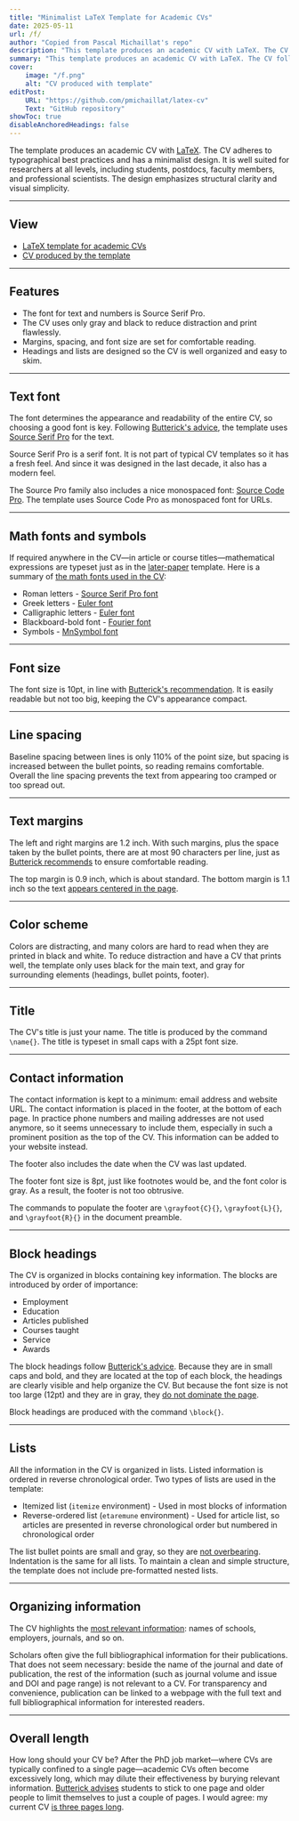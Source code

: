 ```yaml
---
title: "Minimalist LaTeX Template for Academic CVs" 
date: 2025-05-11
url: /f/
author: "Copied from Pascal Michaillat's repo"
description: "This template produces an academic CV with LaTeX. The CV follows typographical best practices and has a minimalist design."
summary: "This template produces an academic CV with LaTeX. The CV follows typographical best practices and has a minimalist design." 
cover:
    image: "/f.png"
    alt: "CV produced with template"
editPost:
    URL: "https://github.com/pmichaillat/latex-cv"
    Text: "GitHub repository"
showToc: true
disableAnchoredHeadings: false
---
```


The template produces an academic CV with [LaTeX](https://www.latex-project.org). The CV adheres to typographical best practices and has a minimalist design. It is well suited for researchers at all levels, including students, postdocs, faculty members, and professional scientists. The design emphasizes structural clarity and visual simplicity.

---

## View

+ [LaTeX template for academic CVs](https://github.com/pmichaillat/latex-cv)
+ [CV produced by the template](/f.pdf)

---

## Features

+ The font for text and numbers is Source Serif Pro.
+ The CV uses only gray and black to reduce distraction and print flawlessly.
+ Margins, spacing, and font size are set for comfortable reading.
+ Headings and lists are designed so the CV is well organized and easy to skim.

---

## Text font

The font determines the appearance and readability of the entire CV, so choosing a good font is key. Following [Butterick's advice](https://practicaltypography.com/free-fonts.html), the template uses [Source Serif Pro](https://mirror.las.iastate.edu/tex-archive/fonts/sourceserifpro/doc/sourceserifpro.pdf) for the text. 

Source Serif Pro is a serif font. It is not part of typical CV templates so it has a fresh feel. And since it was designed in the last decade, it also has a modern feel.

The Source Pro family also includes a nice monospaced font: [Source Code Pro](https://mirrors.rit.edu/CTAN/fonts/sourcecodepro/doc/sourcecodepro.pdf). The template uses Source Code Pro as monospaced font for URLs.

---

## Math fonts and symbols

If required anywhere in the CV—in article or course titles—mathematical expressions are typeset just as in the [later-paper](https://github.com/pmichaillat/latex-paper) template. Here is a summary of [the math fonts used in the CV](https://pascalmichaillat.org/a/#math-fonts):

+ Roman letters - [Source Serif Pro font](https://ctan.mirrors.hoobly.com/macros/latex/contrib/mathastext/mathastext.pdf)
+ Greek letters - [Euler font](https://ctan.math.utah.edu/ctan/tex-archive/fonts/eulervm/doc/latex/eulervm/eulervm.pdf)
+ Calligraphic letters - [Euler font](https://ctan.math.utah.edu/ctan/tex-archive/fonts/eulervm/doc/latex/eulervm/eulervm.pdf)
+ Blackboard-bold font - [Fourier font](https://mirror.mwt.me/ctan/macros/latex/contrib/mathalpha/doc/mathalpha-doc.pdf) 
+ Symbols - [MnSymbol font](https://ftp.yz.yamagata-u.ac.jp/pub/CTAN/fonts/mnsymbol/MnSymbol.pdf) 

---

## Font size

The font size is 10pt, in line with [Butterick's recommendation](https://practicaltypography.com/point-size.html). It is easily readable but not too big, keeping the CV's appearance compact.

---

## Line spacing

Baseline spacing between lines is only 110% of the point size, but spacing is increased between the bullet points, so reading remains comfortable. Overall the line spacing prevents the text from appearing too cramped or too spread out.

---

## Text margins

The left and right margins are 1.2 inch. With such margins, plus the space taken by the bullet points, there are at most 90 characters per line, just as [Butterick recommends](https://practicaltypography.com/line-length.html) to ensure comfortable reading. 

The top margin is 0.9 inch, which is about standard. The bottom margin is 1.1 inch so the text [appears centered in the page](https://practicaltypography.com/page-margins.html). 

---

## Color scheme

Colors are distracting, and many colors are hard to read when they are printed in black and white. To reduce distraction and have a CV that prints well, the template only uses black for the main text, and gray for surrounding elements (headings, bullet points, footer).

---

## Title

The CV's title is just your name. The title is produced by the command `\name{}`. The title is typeset in small caps with a 25pt font size. 

--- 

## Contact information

The contact information is kept to a minimum: email address and website URL. The contact information is placed in the footer, at the bottom of each page. In practice phone numbers and mailing addresses are not used anymore, so it seems unnecessary to include them, especially in such a prominent position as the top of the CV. This information can be added to your website instead.

The footer also includes the date when the CV was last updated.

The footer font size is 8pt, just like footnotes would be, and the font color is gray. As a result, the footer is not too obtrusive.

The commands to populate the footer are `\grayfoot{C}{}`, `\grayfoot{L}{}`, and `\grayfoot{R}{}` in the document preamble.

---

## Block headings

The CV is organized in blocks containing key information. The blocks are introduced by order of importance:

+ Employment
+ Education
+ Articles published
+ Courses taught
+ Service
+ Awards

The block headings follow [Butterick's advice](https://practicaltypography.com/headings.html). Because they are in small caps and bold, and they are located at the top of each block, the headings are clearly visible and help organize the CV. But because the font size is not too large (12pt) and they are in gray, they [do not dominate the page](https://practicaltypography.com/resumes.html).

Block headings are produced with the command `\block{}`.

---

## Lists

All the information in the CV is organized in lists. Listed information is ordered in reverse chronological order. Two types of lists are used in the template:

+ Itemized list (`itemize` environment) - Used in most blocks of information
+ Reverse-ordered list (`etaremune` environment) - Used for article list, so articles are presented in reverse chronological order but numbered in chronological order

The list bullet points are small and gray, so they are [not overbearing](https://practicaltypography.com/resumes.html). Indentation is the same for all lists. To maintain a clean and simple structure, the template does not include pre-formatted nested lists.

---

## Organizing information

The CV highlights the [most relevant information](https://practicaltypography.com/resumes.html): names of schools, employers, journals, and so on. 

Scholars often give the full bibliographical information for their publications. That does not seem necessary: beside the name of the journal and date of publication, the rest of the information (such as journal volume and issue and DOI and page range) is not relevant to a CV. For transparency and convenience, publication can be linked to a webpage with the full text and full bibliographical information for interested readers.

---

## Overall length

How long should your CV be? After the PhD job market—where CVs are typically confined to a single page—academic CVs often become excessively long, which may dilute their effectiveness by burying relevant information. [Butterick advises](https://practicaltypography.com/resumes.html) students to stick to one page and older people to limit themselves to just a couple of pages. I would agree: my current CV [is three pages long](/cv.pdf).
